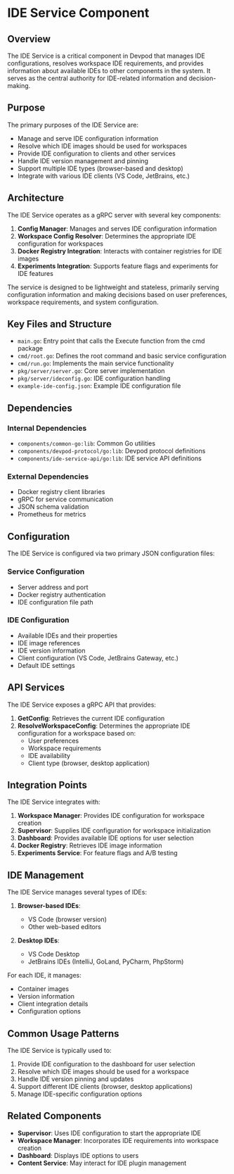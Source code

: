# IDE Service Component

## Overview

The IDE Service is a critical component in Devpod that manages IDE configurations, resolves workspace IDE requirements, and provides information about available IDEs to other components in the system. It serves as the central authority for IDE-related information and decision-making.

## Purpose

The primary purposes of the IDE Service are:
- Manage and serve IDE configuration information
- Resolve which IDE images should be used for workspaces
- Provide IDE configuration to clients and other services
- Handle IDE version management and pinning
- Support multiple IDE types (browser-based and desktop)
- Integrate with various IDE clients (VS Code, JetBrains, etc.)

## Architecture

The IDE Service operates as a gRPC server with several key components:

1. **Config Manager**: Manages and serves IDE configuration information
2. **Workspace Config Resolver**: Determines the appropriate IDE configuration for workspaces
3. **Docker Registry Integration**: Interacts with container registries for IDE images
4. **Experiments Integration**: Supports feature flags and experiments for IDE features

The service is designed to be lightweight and stateless, primarily serving configuration information and making decisions based on user preferences, workspace requirements, and system configuration.

## Key Files and Structure

- `main.go`: Entry point that calls the Execute function from the cmd package
- `cmd/root.go`: Defines the root command and basic service configuration
- `cmd/run.go`: Implements the main service functionality
- `pkg/server/server.go`: Core server implementation
- `pkg/server/ideconfig.go`: IDE configuration handling
- `example-ide-config.json`: Example IDE configuration file

## Dependencies

### Internal Dependencies
- `components/common-go:lib`: Common Go utilities
- `components/devpod-protocol/go:lib`: Devpod protocol definitions
- `components/ide-service-api/go:lib`: IDE service API definitions

### External Dependencies
- Docker registry client libraries
- gRPC for service communication
- JSON schema validation
- Prometheus for metrics

## Configuration

The IDE Service is configured via two primary JSON configuration files:

### Service Configuration
- Server address and port
- Docker registry authentication
- IDE configuration file path

### IDE Configuration
- Available IDEs and their properties
- IDE image references
- IDE version information
- Client configuration (VS Code, JetBrains Gateway, etc.)
- Default IDE settings

## API Services

The IDE Service exposes a gRPC API that provides:

1. **GetConfig**: Retrieves the current IDE configuration
2. **ResolveWorkspaceConfig**: Determines the appropriate IDE configuration for a workspace based on:
   - User preferences
   - Workspace requirements
   - IDE availability
   - Client type (browser, desktop application)

## Integration Points

The IDE Service integrates with:
1. **Workspace Manager**: Provides IDE configuration for workspace creation
2. **Supervisor**: Supplies IDE configuration for workspace initialization
3. **Dashboard**: Provides available IDE options for user selection
4. **Docker Registry**: Retrieves IDE image information
5. **Experiments Service**: For feature flags and A/B testing

## IDE Management

The IDE Service manages several types of IDEs:
1. **Browser-based IDEs**:
   - VS Code (browser version)
   - Other web-based editors

2. **Desktop IDEs**:
   - VS Code Desktop
   - JetBrains IDEs (IntelliJ, GoLand, PyCharm, PhpStorm)

For each IDE, it manages:
- Container images
- Version information
- Client integration details
- Configuration options

## Common Usage Patterns

The IDE Service is typically used to:
1. Provide IDE configuration to the dashboard for user selection
2. Resolve which IDE images should be used for a workspace
3. Handle IDE version pinning and updates
4. Support different IDE clients (browser, desktop applications)
5. Manage IDE-specific configuration options

## Related Components

- **Supervisor**: Uses IDE configuration to start the appropriate IDE
- **Workspace Manager**: Incorporates IDE requirements into workspace creation
- **Dashboard**: Displays IDE options to users
- **Content Service**: May interact for IDE plugin management
